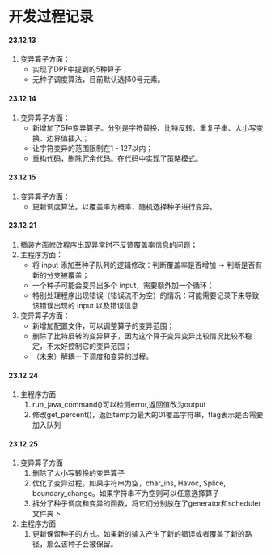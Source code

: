 # 开发过程记录

#### 23.12.13

1. 变异算子方面：
   + 实现了DPF中提到的5种算子；
   + 无种子调度算法，目前默认选择0号元素。

#### 23.12.14

1. 变异算子方面：
   + 新增加了5种变异算子。分别是字符替换、比特反转、重复子串、大小写变换、边界值插入；
   + 让字符变异的范围限制在1 - 127以内；
   + 重构代码，删除冗余代码。在代码中实现了策略模式。

#### 23.12.15

1. 变异算子方面：
   + 更新调度算法。以覆盖率为概率，随机选择种子进行变异。

#### 23.12.21

1. 插装方面修改程序出现异常时不反馈覆盖率信息的问题；
2. 主程序方面：
   - 将 input 添加至种子队列的逻辑修改：判断覆盖率是否增加 -> 判断是否有新的分支被覆盖；
   - 一个种子可能会变异出多个 input，需要额外加一个循环；
   - 特别处理程序出现错误（错误流不为空）的情况：可能需要记录下来导致该错误出现的 input 以及错误信息
3. 变异算子方面：
   - 新增加配置文件，可以调整算子的变异范围；
   - 删除了比特反转的变异算子，因为这个算子变异变异比较情况比较不稳定，不太好控制它的变异范围；
   - （未来）解耦一下调度和变异的过程。

#### 23.12.24

1. 主程序方面
   1. run_java_command()可以检测error,返回值改为output
   2. 修改get_percent()，返回temp为最大的01覆盖字符串，flag表示是否需要加入队列

#### 23.12.25

1. 变异算子方面
   1. 删除了大小写转换的变异算子
   2. 优化了变异过程。如果字符串为空，char_ins, Havoc, Splice, boundary_change。如果字符串不为空则可以任意选择算子
   3. 拆分了种子调度和变异的函数，将它们分别放在了generator和scheduler文件夹下
2. 主程序方面
   1. 更新保留种子的方式。如果新的输入产生了新的错误或者覆盖了新的路径，那么该种子会被保留。

